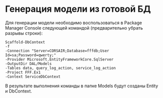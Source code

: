 ﻿# Генерация модели из готовой БД

Для генерации модели необходимо воспользоваться в Package Manager Console следующей командой (предварительно убрать разрывы строки):

```
Scaffold-DbContext
-f
-Connection "Server=CORSAIR;Database=fffdb;User Id=sa;Password=qwerty;"
-Provider Microsoft.EntityFrameworkCore.SqlServer
-OutputDir DAL/Models
-Tables data, query_log_action, service_log_action
-Project FFF.Ex1
-Context ServiceDbContext
```

В результате выполнения команды в папке Models будут созданы Entity и DbContext.
